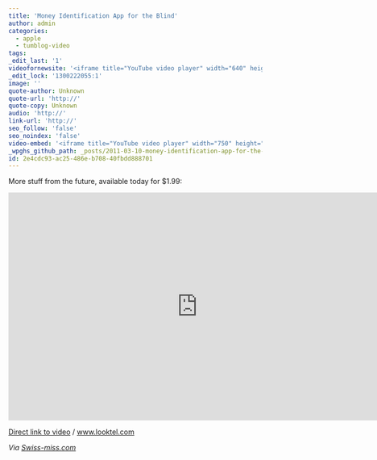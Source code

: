 ```yaml
---
title: 'Money Identification App for the Blind'
author: admin
categories:
  - apple
  - tumblog-video
tags: 
_edit_last: '1'
videofornewsite: '<iframe title="YouTube video player" width="640" height="390" src="http://www.youtube.com/embed/lvfDnGMPrkI?rel=0&amp;hd=1" frameborder="0" allowfullscreen></iframe>'
_edit_lock: '1300222055:1'
image: ''
quote-author: Unknown
quote-url: 'http://'
quote-copy: Unknown
audio: 'http://'
link-url: 'http://'
seo_follow: 'false'
seo_noindex: 'false'
video-embed: '<iframe title="YouTube video player" width="750" height="452" src="http://www.youtube.com/embed/lvfDnGMPrkI" frameborder="0" allowfullscreen></iframe>'
_wpghs_github_path: _posts/2011-03-10-money-identification-app-for-the-blind.md
id: 2e4cdc93-ac25-486e-b708-40fbdd888701
---
```

<p>More stuff from the future, available today for $1.99:</p>
<p><iframe title="YouTube video player" width="750" height="452" src="http://www.youtube.com/embed/lvfDnGMPrkI" frameborder="0" allowfullscreen></iframe></p>
<p><a href="http://www.youtube.com/watch?v=lvfDnGMPrkI">Direct link to video</a> / <a href="http://www.looktel.com/">www.looktel.com</a></p>
<p><em>Via <a href="http://www.swiss-miss.com/2011/03/looktel-money-reader.html">Swiss-miss.com</a></em></p>
